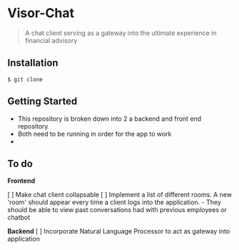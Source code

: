 # Visor-Chat
> A chat client serving as a gateway into the ultimate experience in financial advisory 

## Installation
`$ git clone `

## Getting Started
+ This repository is broken down into 2 a backend and front end repository
+ Both need to be running in order for the app to work
+ 


## To do 
**Frontend**

[ ] Make chat client collapsable
[ ] Implement a list of different rooms. A new 'room' should appear every time a client logs into the application. 
    - They should be able to view past conversations had with previous employees or chatbot

**Backend**
[ ] Incorporate Natural Language Processor to act as gateway into application
